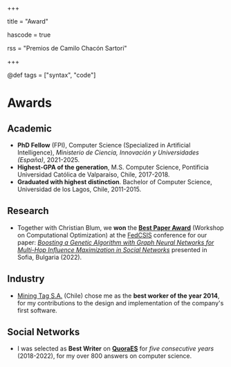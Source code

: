 +++

title = "Award"

hascode = true

rss = "Premios de Camilo Chacón Sartori"

+++

@def tags = ["syntax", "code"]

# Awards

## Academic

* **PhD Fellow** (FPI), Computer Science (Specialized in Artificial Intelligence), *Ministerio de Ciencia, Innovación y Universidades (España)*, 2021-2025.
* **Highest-GPA of the generation**, M.S. Computer Science, Pontificia Universidad Católica de Valparaíso, Chile, 2017-2018.
* **Graduated with highest distinction**. Bachelor of Computer Science, Universidad de los Lagos, Chile, 2011-2015.

## Research

* Together with Christian Blum, we **won** the **[Best Paper Award](https://www.iiia.csic.es/en-us/news-events/page/?news_id=305)** (Workshop on Computational Optimization) at the [FedCSIS](https://fedcsis.org) conference for our paper: *[Boosting a Genetic Algorithm with Graph Neural Networks for Multi-Hop Influence Maximization in Social Networks](https://www.researchgate.net/publication/364080120_Boosting_a_Genetic_Algorithm_with_Graph_Neural_Networks_for_Multi-Hop_Influence_Maximization_in_Social_Networks)* presented in Sofia, Bulgaria (2022).

## Industry

* [Mining Tag S.A.](https://www.miningtag.com/en) (Chile) chose me as the **best worker of the year 2014**, for my contributions to the design and implementation of the company's first software.

## Social Networks

* I was selected as **Best Writer** on **[QuoraES](https://es.quora.com/profile/Camilo-Chac%C3%B3n-Sartori)** for *five consecutive years* (2018-2022), for my over 800 answers on computer science.
